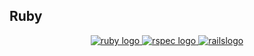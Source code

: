 ## Ruby

<p align="center"> 
    <a href="https://github.com/alrra/logo-maker"> 
        <img src="https://img.shields.io/badge/ruby-%23CC342D.svg?style=for-the-badge&logo=ruby&logoColor=white" alt="ruby logo" /> 
    </a> 
    <a href="https://github.com/devicons/devicon"> 
        <img src="https://img.shields.io/badge/rspec-%23B80909.svg?style=for-the-badge&logo=rspec&logoColor=white" alt="rspec logo" /> 
    </a> 
    <a href="https://github.com/devicons/devicon"> 
        <img src="https://img.shields.io/badge/rails-%23CC0000.svg?style=for-the-badge&logo=ruby-on-rails&logoColor=white"            alt="railslogo" 
        /> 
    </a> 
</p>

